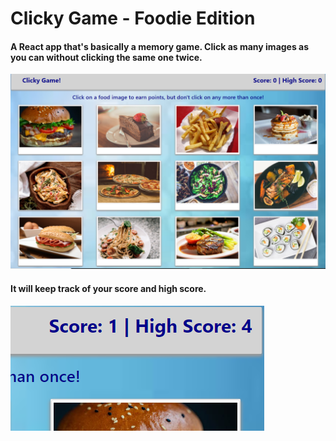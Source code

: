 # Clicky Game - Foodie Edition

#### A React app that's basically a memory game. Click as many images as you can without clicking the same one twice.

![Game](./images/screenshot1.png)

#### It will keep track of your score and high score.

![Score](./images/screenshot2.png)